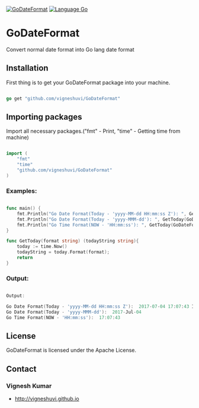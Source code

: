[![GoDateFormat](https://img.shields.io/travis/rust-lang/rust.svg)](https://github.com/vigneshuvi/GoDateFormat)
[![Language Go](https://img.shields.io/badge/Go-Lang-green.svg?style=shields)](https://golang.org/)



# GoDateFormat

Convert normal date format into Go lang date format

## Installation

First thing is to get your GoDateFormat package into your machine.

```go

go get "github.com/vigneshuvi/GoDateFormat"

```

## Importing packages

Import all necessary packages.("fmt" - Print, "time" - Getting time from machine) 

```go

import (
    "fmt"
    "time"
    "github.com/vigneshuvi/GoDateFormat"
)

```


### Examples:

```go

func main() {
    fmt.Println("Go Date Format(Today - 'yyyy-MM-dd HH:mm:ss Z'): ", GetToday(GoDateFormat.ConvertFormat("yyyy-MM-dd HH:mm:ss Z")))
    fmt.Println("Go Date Format(Today - 'yyyy-MMM-dd'): ", GetToday(GoDateFormat.ConvertFormat("yyyy-MMM-dd")))
    fmt.Println("Go Time Format(NOW - 'HH:mm:ss'): ", GetToday(GoDateFormat.ConvertFormat("HH:mm:ss")))
}

func GetToday(format string) (todayString string){
    today := time.Now()
    todayString = today.Format(format);
    return
}


```

### Output:

```go

Output: 

Go Date Format(Today - 'yyyy-MM-dd HH:mm:ss Z'):  2017-07-04 17:07:43 IST
Go Date Format(Today - 'yyyy-MMM-dd'):  2017-Jul-04
Go Time Format(NOW - 'HH:mm:ss'):  17:07:43

```

## License

GoDateFormat is licensed under the Apache License.

## Contact

### Vignesh Kumar
* http://vigneshuvi.github.io